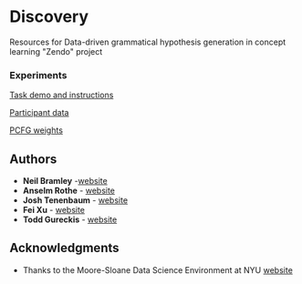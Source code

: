 # Discovery
Resources for Data-driven grammatical hypothesis generation in concept learning "Zendo" project

### Experiments

[Task demo and instructions](https://neilrbramley.com/experiments/zendo/main.html)

[Participant data](https://github.com/neilbramley/discovery/blob/master/results_processed.rdata)

[PCFG weights](https://github.com/neilbramley/discovery/blob/master/pcfg_weights.csv)


## Authors

* **Neil Bramley** -[website](https://neilrbramley.com)
* **Anselm Rothe** - [website](http://anselmrothe.github.io/)
* **Josh Tenenbaum** - [website](http://web.mit.edu/cocosci/josh.html)
* **Fei Xu** - [website](http://https://psychology.berkeley.edu/people/fei-xu)
* **Todd Gureckis** - [website](http://psych.nyu.edu/gureckis/)

## Acknowledgments

* Thanks to the Moore-Sloane Data Science Environment at NYU [website](https://cds.nyu.edu/mooresloan/)
